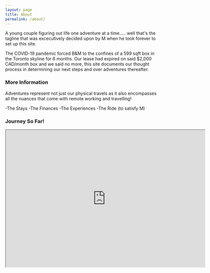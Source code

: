```yaml
---
layout: page
title: About
permalink: /about/
---
```


A young couple figuring out life one adventure at a time..... well that's the tagline that was excecutively  decided upon by M when he took forever to set up this site. 

The COVID-19 pandemic forced B&M to the confines of a 599 sqft box in the Toronto skyline for 6 months. Our lease had expired on said $2,000 CAD/month box and we said no more, this site documents our thought process in determining our next steps and over adventures thereafter.

### More Information

Adventures represent not just our physical travels as it also encompasses all the nuances that come with remote working and travelling!

-The Stays
-The Finances
-The Experiences
-The Ride (to satisfy M)


### Journey So Far!

<iframe src="https://www.google.com/maps/d/u/0/embed?mid=10itpXIcVQfNGhmcbG1ZPCr_s9Pg36MQJ" width="640" height="440"></iframe>